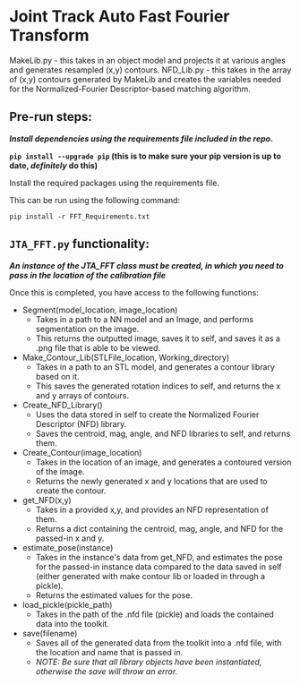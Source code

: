 # Joint Track Auto Fast Fourier Transform
MakeLib.py - this takes in an object model and projects it at various angles and generates resampled (x,y) contours.
NFD_Lib.py - this takes in the array of (x,y) contours generated by MakeLib and creates the variables needed for the Normalized-Fourier Descriptor-based matching algorithm.

## Pre-run steps:
***Install dependencies using the requirements file included in the repo.*** 

**`pip install --upgrade pip` (this is to make sure your pip version is up to date, ***definitely*** do this)**

Install the required packages using the requirements file.

This can be run using the following command:

`pip install -r FFT_Requirements.txt`

## `JTA_FFT.py` functionality:

***An instance of the JTA_FFT class must be created, in which you need to pass in the location of the calibration file***

Once this is completed, you have access to the following functions:
- Segment(model_location, image_location)
  - Takes in a path to a NN model and an Image, and performs segmentation on the image.
  - This returns the outputted image, saves it to self, and saves it as a .png file that is able to be viewed.
- Make_Contour_Lib(STLFile_location, Working_directory)
  - Takes in a path to an STL model, and generates a contour library based on it.
  - This saves the generated rotation indices to self, and returns the x and y arrays of contours.
- Create_NFD_Library()
  - Uses the data stored in self to create the Normalized Fourier Descriptor (NFD) library.
  - Saves the centroid, mag, angle, and NFD libraries to self, and returns them.
- Create_Contour(image_location)
  - Takes in the location of an image, and generates a contoured version of the image. 
  - Returns the newly generated x and y locations that are used to create the contour.
- get_NFD(x,y)
  - Takes in a provided x,y, and provides an NFD representation of them.
  - Returns a dict containing the centroid, mag, angle, and NFD for the passed-in x and y.
- estimate_pose(instance)
  - Takes in the instance's data from get_NFD, and estimates the pose for the passed-in instance data compared to the data saved in self (either generated with make contour lib or loaded in through a pickle). 
  - Returns the estimated values for the pose.
- load_pickle(pickle_path)
  - Takes in the path of the .nfd file (pickle) and loads the contained data into the toolkit.
- save(filename)
  - Saves all of the generated data from the toolkit into a .nfd file, with the location and name that is passed in.
  - *NOTE: Be sure that all library objects have been instantiated, otherwise the save will throw an error.*